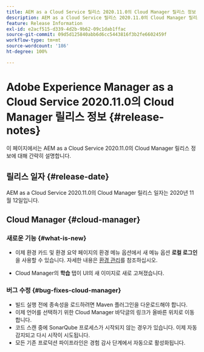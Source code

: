 ```yaml
---
title: AEM as a Cloud Service 릴리스 2020.11.0의 Cloud Manager 릴리스 정보
description: AEM as a Cloud Service 릴리스 2020.11.0의 Cloud Manager 릴리스 정보
feature: Release Information
exl-id: e2acf515-d339-4d2b-9b62-09c1dab1ffac
source-git-commit: 09d5d125840abb6d6cc5443816f3b2fe6602459f
workflow-type: tm+mt
source-wordcount: '186'
ht-degree: 100%

---
```


# Adobe Experience Manager as a Cloud Service 2020.11.0의 Cloud Manager 릴리스 정보 {#release-notes}

이 페이지에서는 AEM as a Cloud Service 2020.11.0의 Cloud Manager 릴리스 정보에 대해 간략히 설명합니다.

## 릴리스 일자 {#release-date}

AEM as a Cloud Service 2020.11.0의 Cloud Manager 릴리스 일자는 2020년 11월 12일입니다.

## Cloud Manager {#cloud-manager}

### 새로운 기능 {#what-is-new}

* 이제 환경 카드 및 환경 요약 페이지의 환경 메뉴 옵션에서 새 메뉴 옵션 **로컬 로그인**을 사용할 수 있습니다.
자세한 내용은 [환경 관리](/help/implementing/cloud-manager/manage-environments.md#login-locally)를 참조하십시오.

* Cloud Manager의 **학습** 탭이 UI의 새 이미지로 새로 고쳐졌습니다.

### 버그 수정 {#bug-fixes-cloud-manager}

* 빌드 실행 전에 종속성을 로드하려면 Maven 플러그인을 다운로드해야 합니다.
* 이제 언어를 선택하기 위한 Cloud Manager 바닥글의 링크가 올바른 위치로 이동합니다.
* 코드 스캔 중에 SonarQube 프로세스가 시작되지 않는 경우가 있습니다. 이제 자동 감지되고 다시 시작이 시도됩니다.
* 모든 기존 프로덕션 파이프라인은 경험 감사 단계에서 자동으로 활성화됩니다.
